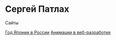 
# Сергей Патлах
Сайты

[Год Японии в России](https://qmuif.github.io/yearOfJapan)
[Анимации в веб-разработке]()
